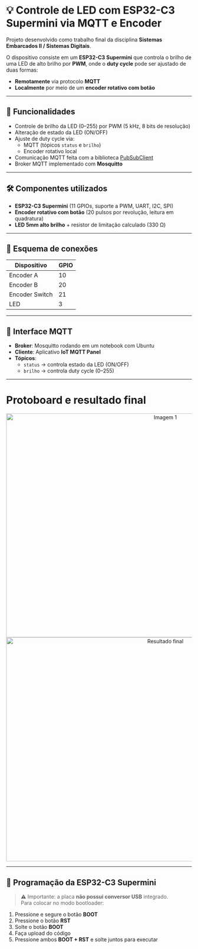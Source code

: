 # 💡 Controle de LED com ESP32-C3 Supermini via MQTT e Encoder

Projeto desenvolvido como trabalho final da disciplina **Sistemas Embarcados II / Sistemas Digitais**.

O dispositivo consiste em um **ESP32-C3 Supermini** que controla o brilho de uma LED de alto brilho por **PWM**, onde o **duty cycle** pode ser ajustado de duas formas:
- **Remotamente** via protocolo **MQTT**  
- **Localmente** por meio de um **encoder rotativo com botão**  

---

## 🚀 Funcionalidades
- Controle de brilho da LED (0–255) por PWM (5 kHz, 8 bits de resolução)  
- Alteração de estado da LED (ON/OFF)  
- Ajuste de duty cycle via:
  - MQTT (tópicos `status` e `brilho`)  
  - Encoder rotativo local  
- Comunicação MQTT feita com a biblioteca [PubSubClient](https://pubsubclient.knolleary.net/)  
- Broker MQTT implementado com **Mosquitto**  

---

## 🛠️ Componentes utilizados
- **ESP32-C3 Supermini** (11 GPIOs, suporte a PWM, UART, I2C, SPI)  
- **Encoder rotativo com botão** (20 pulsos por revolução, leitura em quadratura)  
- **LED 5mm alto brilho** + resistor de limitação calculado (330 Ω) 

---

## 📐 Esquema de conexões

| Dispositivo   | GPIO |
|---------------|------|
| Encoder A     | 10   |
| Encoder B     | 20   |
| Encoder Switch| 21   |
| LED           | 3    |

---

## 📲 Interface MQTT
- **Broker**: Mosquitto rodando em um notebook com Ubuntu  
- **Cliente**: Aplicativo **IoT MQTT Panel**  
- **Tópicos**:  
  - `status` → controla estado da LED (ON/OFF)  
  - `brilho` → controla duty cycle (0–255)  

---
#     Protoboard e resultado final

<p align="center">
  <img src="https://github.com/user-attachments/assets/416bcfc9-3e4c-4d5c-9a4d-5d09253b523a" alt="Imagem 1" width="848" height="606"/>
  <img src="https://github.com/user-attachments/assets/f7b8dcc7-d59a-44d1-8ae3-8b9ada1bedd9" alt="Resultado final" width="848" height="606"/>
</p>

---

## 🔧 Programação da ESP32-C3 Supermini
> ⚠️ Importante: a placa **não possui conversor USB** integrado.  
Para colocar no modo bootloader:
1. Pressione e segure o botão **BOOT**  
2. Pressione o botão **RST**  
3. Solte o botão **BOOT**  
4. Faça upload do código  
5. Pressione ambos **BOOT + RST** e solte juntos para executar
